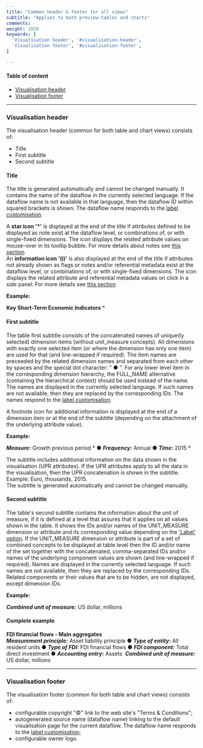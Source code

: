 ```yaml
---
title: "Common header & footer for all views"
subtitle: "Applies to both preview-tables and charts"
comments: 
weight: 2050
keywords: [
  'Visualisation header', '#visualisation-header',
  'Visualisation footer', '#visualisation-footer',
]

---
```


#### Table of content
- [Visualisation header](#visualisation-header)
- [Visualisation footer](#visualisation-footer)

---

### Visualisation header
 
The visualisation header (common for both table and chart views) consists of:  
- Title
- First subtitle
- Second subtitle

#### Title

The title is generated automatically and cannot be changed manually. It contains the name of the dataflow in the currently selected language. If the dataflow name is not available in that language, then the dataflow ID within squared brackets is shown. The dataflow name responds to the [label customisation](https://sis-cc.gitlab.io/dotstatsuite-documentation/using-de/viewing-data/toolbar/#labels).

A **star icon '*'** is displayed at the end of the title if attributes defined to be displayed as note exist at the dataflow level, or combinations of, or with single-fixed dimensions. The icon displays the related attribute values on mouse-over in its tooltip bubble. For more details about notes see [this section](https://sis-cc.gitlab.io/dotstatsuite-documentation/using-de/viewing-data/preview-table/footnotes/)  
An **information icon '(i)'** is also displayed at the end of the title if attributes not already shown as flags or notes and/or referential metadata exist at the dataflow level, or combinations of, or with single-fixed dimensions. The icon displays the related attribute and referential metadata values on click in a side panel. For more details see [this section](https://sis-cc.gitlab.io/dotstatsuite-documentation/using-de/viewing-data/preview-table/information-panel/)

**Example:**  

**Key Short-Term Economic Indicators** * 

#### First subtitle

The table first subtitle consists of the concatenated names of unique(ly selected) dimension items (without unit_measure concepts). All dimensions with exactly one selected item (or where the dimension has only one item) are used for that (and line-wrapped if required). The item names are preceeded by the related dimension names and separated from each other by spaces and the special dot character: " ● ". For any lower level item in the corresponding dimension hierarchy, the FULL_NAME alternative (containing the hierarchical context) should be used instead of the name. The names are displayed in the currently selected language. If such names are not available, then they are replaced by the corresponding IDs. The names respond to the [label customisation](https://sis-cc.gitlab.io/dotstatsuite-documentation/using-de/viewing-data/toolbar/#labels).

A footnote icon for additional information is displayed at the end of a dimension item or at the end of the subtitle (depending on the attachment of the underlying attribute value). 

**Example:**  

***Measure:*** Growth previous period * ● ***Frequency:*** Annual ● ***Time:*** 2015 *  

The subtitle includes additional information on the data shown in the visualisation (UPR attributes). If the UPR attributes apply to all the data in the visualisation, then the UPR concatenation is shown in the subtitle. Example: Euro, thousands, 2015.  
The subtitle is generated automatically and cannot be changed manually.

#### Second subtitle

The table's second subtitle contains the information about the unit of measure, if it is defined at a level that assures that it applies on all values shown in the table. It shows the IDs and/or names of the UNIT_MEASURE dimension or attribute and its corresponding value depending on the ['Label' option](https://sis-cc.gitlab.io/dotstatsuite-documentation/using-de/viewing-data/toolbar/#labels). If the UNIT_MEASURE dimension or attribute is part of a set of combined concepts to be displayed at table level then the ID and/or name of the set together with the concatenated, comma-separated IDs and/or names of the underlying component values are shown (and line-wrapped if required). Names are displayed in the currently selected language. If such names are not available, then they are replaced by the corresponding IDs. Related components or their values that are to be hidden, are not displayed, except dimension IDs.

**Example:**  

***Combined unit of measure:*** US dollar, millions

#### Complete example

**FDI financial flows - Main aggregates**  
***Measurement principle:*** Asset liability principle ● ***Type of entity:*** All resident units ● ***Type of FDI:*** FDI financial flows ● ***FDI component:*** Total direct investment ● ***Accounting entry:*** Assets  
***Combined unit of measure:*** US dollar, millions  

---

### Visualisation footer
 
The visualisation footer (common for both table and chart views) consists of:
- configurable copyright "©" link to the web site's "Terms & Conditions";
- autogenerated source name (dataflow name) linking to the default visualisation page for the current dataflow. The dataflow name responds to the [label customisation](https://sis-cc.gitlab.io/dotstatsuite-documentation/using-de/viewing-data/toolbar/#labels);
- configurable owner logo.
